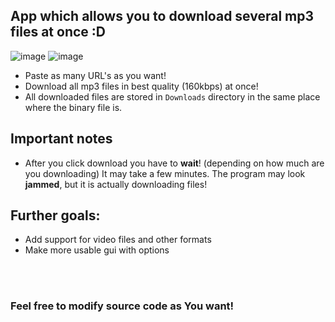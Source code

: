 ## App which allows you to download several mp3 files at once :D
![image](https://user-images.githubusercontent.com/68988781/205488124-116cad31-fd49-43de-af98-c931ee274f0d.png)
![image](https://user-images.githubusercontent.com/68988781/205488520-89c0ee52-ae67-48cd-918e-72e96ce79789.png)

- Paste as many URL's as you want!
- Download all mp3 files in best quality (160kbps) at once!
- All downloaded files are stored in `Downloads` directory in the same place where the binary file is.

## Important notes
- After you click download you have to **wait**! (depending on how much are you downloading) It may take a few minutes. The program may look **jammed**, but it is actually downloading files!

## Further goals:
- Add support for video files and other formats
- Make more usable gui with options

<br><br>

### **Feel free to modify source code as You want!**
